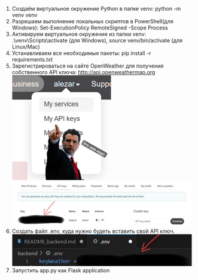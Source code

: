 1. Создаём виртуальное окружение Python в папке venv: python -m venv venv
2. Разрешаем выполнение локальных скриптов в PowerShell(для Windows): Set-ExecutionPolicy RemoteSigned -Scope Process
3. Активируем виртуальное окружение из папки venv: .\venv\Scripts\activate (для Windows), source venv/bin/activate (для Linux/Mac)
4. Устанавливаем все необходимые пакеты: pip install -r requirements.txt
5. Зарегистрироваться на сайте OpenWeather для получения собственного API ключа: http://api.openweathermap.org
![alt text](sources/findapi.png)
![alt text](sources/copykey.png)
6. Создать файл .env, куда нужно будеть вставить свой API ключ.
![alt text](sources/insertkey.png)
7. Запустить app.py как Flask application

